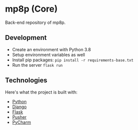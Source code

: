 # mp8p (Core)

Back-end repository of mp8p.

## Development

- Create an environment with Python 3.8
- Setup environment variables as well
- Install pip packages: `pip install -r requirements-base.txt`
- Run the server `flask run`

## Technologies

Here's what the project is built with:

- [Python](https://www.python.org/)
- [Django](https://www.djangoproject.com/)
- [Flask](https://palletsprojects.com/p/flask/)
- [Pusher](https://pusher.com)
- [PyCharm](https://www.jetbrains.com/pycharm/)
